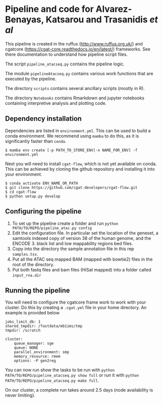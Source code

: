 # Pipeline and code for Alvarez-Benayas, Katsarou and Trasanidis *et al* #

This pipeline is created in the ruffus (http://www.ruffus.org.uk/) and cgatcore (https://cgat-core.readthedocs.io/en/latest/) frameworks. See there documentation to understand how pipeline script files. 

The script `pipeline_atacseq.py` contains the pipeline logic.

The module `pipelineAtacseq.py` contains various work functions that are executed by the pipeline. 

The directory `scripts` contains several ancillary scripts (mostly in R).

The directory `Notebooks` contains Rmarkdown and jupyter notebooks containing interpretive analysis and plotting code. 

## Dependency installation ##
Dependencies are listed in `environment.yml`. This can be used to build a conda environment. We recommend using `mamba` to do this, as it is significantly faster than `conda`.

```
$ mamba env create [-p PATH_TO_STORE_ENV|-n NAME_FOR_ENV] -f environment.yml
```

Next you will need to install `cgat-flow`, which is not yet available on conda. This can be achieved by cloning the github repository and installing it into your environment. 

```
$ conda activate ENV_NAME_OR_PATH
$ git clone https://github.com/cgat-developers/cgat-flow.git
$ cd cgat-flow
$ python setup.py develop
```

## Configuring the pipeline ##

1. To set up the pipeline create a folder and run `python PATH/TO/REPO/pipeline_atac.py config`
2. Edit the configuration file. In particular set the location of the geneset, a samtools indexed copy of version 38 of the human genome, and the ENCODE 3. black list and low mappability regions bed files. 
3. Copy into the directory the sample annotation file in this rep `samples.tsv`.
4. Put all the ATAC seq mapped BAM (mapped with bowtie2) files in the root of the directory. 
5. Put both fastq files and bam files (HiSat mapped) into a folder called `input_rna.dir`

## Running the pipeline ##

You will need to configure the cgatcore frame work to work with your cluster. Do this by creating a `.cgat.yml` file in your home directory. An example is provided below

    jobs_limit_db: 1
    shared_tmpdir: /fastdata/mb1ims/tmp
    tmpdir: /scratch

    cluster:
        queue_manager: sge
        queue: NONE
        parallel_environment: smp
        memory_resource: rmem
        options: -P gen2reg

You can now run show the tasks to be run with `python PATH/TO/REPO/pipeline_atacseq.py show full` or run it with `python PATH/TO/REPO/pipeline_atacseq.py make full`.

On our cluster, a complete run takes around 2.5 days (node availability is never limiting).
